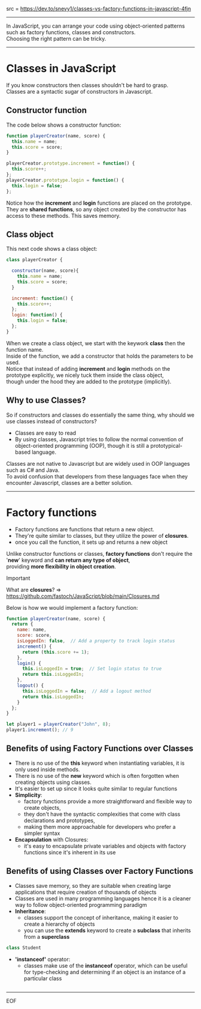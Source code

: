 src = https://dev.to/snevy1/classes-vs-factory-functions-in-javascript-4fjn  

---

In JavaScript, you can arrange your code using object-oriented patterns such as factory functions, classes and constructors.  
Choosing the right pattern can be tricky.

---

# Classes in JavaScript

If you know constructors then classes shouldn't be hard to grasp.  
Classes are a syntactic sugar of constructors in Javascript.  

## Constructor function

The code below shows a constructor function:
```js
function playerCreator(name, score) {
  this.name = name;
  this.score = score;
}

playerCreator.prototype.increment = function() {
  this.score++;
};
playerCreator.prototype.login = function() {
  this.login = false;
};
```

Notice how the **increment** and **login** functions are placed on the prototype.  
They are **shared functions**, so any object created by the constructor has access to these methods. This saves memory.  

## Class object

This next code shows a class object:
```js
class playerCreator {

  constructor(name, score){
    this.name = name;
    this.score = score;
  }

  increment: function() {
    this.score++;
  };
  login: function() {
    this.login = false;
  };
}
```

When we create a class object, we start with the keywork **class** then the function name.  
Inside of the function, we add a constructor that holds the parameters to be used.  
Notice that instead of adding **increment** and **login** methods on the prototype explicitly, we nicely tuck them inside the class object,  
though under the hood they are added to the prototype (implicitly).  

## Why to use Classes?

So if constructors and classes do essentially the same thing, why should we use classes instead of constructors?  
- Classes are easy to read
- By using classes, Javascript tries to follow the normal convention of object-oriented programming (OOP), though it is still
  a prototypical-based language.

Classes are not native to Javascript but are widely used in OOP languages such as C# and Java.  
To avoid confusion that developers from these languages face when they encounter Javascript, classes are a better solution.

---

# Factory functions

- Factory functions are functions that return a new object.
- They're quite similar to classes, but they utilize the power of **closures**.
- once you call the function, it sets up and returns a new object

Unlike constructor functions or classes, **factory functions** don't require the '**new**' keyword and **can return any type of object**,  
providing **more flexibility in object creation**.

>[!important]
>What are **closures**? => https://github.com/fastoch/JavaScript/blob/main/Closures.md

Below is how we would implement a factory function:
```js
function playerCreator(name, score) {
  return {
    name: name,
    score: score,
    isLoggedIn: false,  // Add a property to track login status
    increment() {
      return (this.score += 1);
    },
    login() {
      this.isLoggedIn = true;  // Set login status to true
      return this.isLoggedIn;
    },
    logout() {
      this.isLoggedIn = false;  // Add a logout method
      return this.isLoggedIn;
    }
  };
}

let player1 = playerCreator("John", 8);
player1.increment(); // 9
```

## Benefits of using Factory Functions over Classes 

- There is no use of the **this** keyword when instantiating variables, it is only used inside methods.
- There is no use of the **new** keyword which is often forgotten when creating objects using classes.
- It's easier to set up since it looks quite similar to regular functions
- **Simplicity**:
  - factory functions provide a more straightforward and flexible way to create objects,
  - they don't have the syntactic complexities that come with class declarations and prototypes,
  - making them more approachable for developers who prefer a simpler syntax
- **Encapsulation** with Closures:
  - it's easy to encapsulate private variables and objects with factory functions since it's inherent in its use

## Benefits of using Classes over Factory Functions

- Classes save memory, so they are suitable when creating large applications that require creation of thousands of objects
- Classes are used in many programming languages hence it is a cleaner way to follow object-oriented programming paradigm
- **Inheritance**:
  - classes support the concept of inheritance, making it easier to create a hierarchy of objects
  - you can use the **extends** keyword to create a **subclass** that inherits from a **superclass**
```js
class Student 
```
- **'instanceof'** operator:
  - classes make use of the **instanceof** operator, which can be useful for type-checking and determining if an object
    is an instance of a particular class
```js

```

---
EOF
